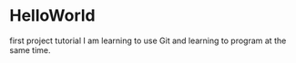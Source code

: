 # HelloWorld
first project tutorial
I am learning to use Git and learning to program at the same time.
